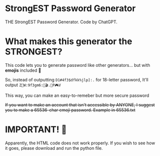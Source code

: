 # StrongEST Password Generator
THE StrongEST Password Generator. Code by ChatGPT.

# What makes this generator the STRONGEST?
This code lets you to generate password like other generators... but with **emojis** included 🤣


So, instead of outputting `D1#4f3$dfkk%jlp]:.` for 18-letter password, It'll output `Z🎩W:9f3gm6:🎡🎬.🎤P🎮V`


This way, you can make an easy-to-remeber but more secure password


~~If you want to make an account that isn't accessible by ANYONE, I suggest you to make a 65536-char emoji password. Example in 65536.txt~~

# IMPORTANT! 🚨
Apparently, the HTML code does not work properly. If you wish to see how it goes, please download and run the python file. 
